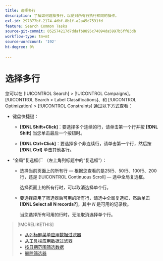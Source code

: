 ```yaml
---
title: 选择多行
description: 了解如何选择多行，以便对所有行执行相同的操作。
exl-id: 297877bf-2174-4dbf-8b1f-a2a45d7531fd
feature: Search Common Tasks
source-git-commit: 052574217d7ddafb8895c74094da5997b5ff83db
workflow-type: tm+mt
source-wordcount: '192'
ht-degree: 0%

---
```


# 选择多行

您可以在 [!UICONTROL Search] > [!UICONTROL Campaigns]， [!UICONTROL Search > Label Classifications]、和 [!UICONTROL Optimization] > [!UICONTROL Constraints] 通过以下方式查看：

* 键盘快捷键：

   * **[!DNL Shift+Click]**：要选择多个连续的行，请单击第一个行并按 **[!DNL Shift]** 当您单击最后一个按钮时。

   * **[!DNL Ctrl+Click]**：要选择多个非连续行，请单击第一个行，然后按 **[!DNL Ctrl]** 单击其他各行。

* “全局”复选框(![复选框](/help/search-social-commerce/assets/check-box.png) （左上角列标题中的“复选框”）：

   * 选择当前页面上的所有行 — 根据您查看的是25行、50行、100行、200行，还是 [!UICONTROL Continuous Scroll]  — 选中全局复选框。

     选择页面上的所有行时，可以取消选择单个行。

   * 要选择应用了筛选器后可用的所有行，请选中全局复选框，然后单击 **[!DNL Select all N records?]**，其中 *N* 是可用的记录数。

     当您选择所有可用的行时，无法取消选择单个行。

>[!MORELIKETHIS]
>
>* [从列标题菜单应用数据过滤器](../data-views/ad-hoc-settings/column-filter-apply-from-column-heading.md)
>* [从工具栏应用数据过滤器](../data-views/ad-hoc-settings/column-filter-apply-from-toolbar.md)
>* [按日期范围筛选数据](../data-views/ad-hoc-settings/date-filter.md)
>* [删除筛选器](../data-views/ad-hoc-settings/column-filter-remove.md)
